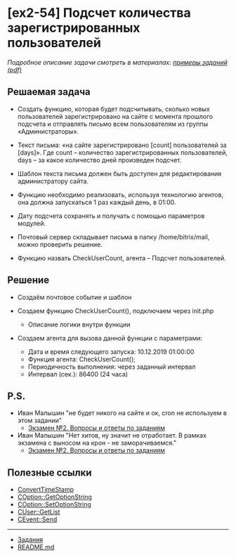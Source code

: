 # [ex2-54] Подсчет количества зарегистрированных пользователей

*Подробное описание задачи смотреть в материалах: [примеры заданий (pdf)](../pubinfo/Ex2AllType.pdf)*

## Решаемая задача 

* Создать функцию, которая будет подсчитывать, сколько новых пользователей зарегистрировано на сайте с момента прошлого подсчета и отправлять письмо всем пользователям из группы «Администраторы».

* Текст письма: «на сайте зарегистрировано [count] пользователей за [days]». Где count – количество зарегистрированных пользователей, days – за какое количество дней произведен подсчет.

* Шаблон текста письма должен быть доступен для редактирования администратору сайта.

* Функцию необходимо реализовать, используя технологию агентов, она должна запускаться 1 раз каждый день, в 01:00.

* Дату подсчета сохранять и получать с помощью параметров модулей.

* Почтовый сервер складывает письма в папку /home/bitrix/mail, можно проверить решение.

* Функцию назвать CheckUserCount, агента – Подсчет пользователей.

## Решение

* Создаём почтовое событие и шаблон

* Создаем функцию CheckUserCount(), подключаем через init.php
    * Описание логики внутри функции
    
* Создаем агента для вызова данной функции с параметрами:
    * Дата и время следующего запуска: 10.12.2019 01:00:00
    * Функция агента: CheckUserCount();
    * Периодичность выполнения: через заданный интервал
    * Интервал (сек.): 86400 (24 часа)

## P.S.

* Иван Малышин "не будет никого на сайте и ок, cron не используем в этом задании"
    * [Экзамен №2. Вопросы и ответы по заданиям](https://dev.1c-bitrix.ru/support/forum/forum6/topic91539/?PAGEN_1=2)
* Иван Малышин "Нет хитов, ну значит не отработает. В рамках экзамена с выносом на крон - не заморачиваемся."
    * [Экзамен №2. Вопросы и ответы по заданиям](https://dev.1c-bitrix.ru/community/forums/forum6/topic91539/?PAGEN_1=8)

## Полезные ссылки

* [ConvertTimeStamp](https://dev.1c-bitrix.ru/api_help/main/functions/date/converttimestamp.php)
* [COption::GetOptionString](https://dev.1c-bitrix.ru/api_help/main/reference/coption/getoptionstring.php)
* [COption::SetOptionString](https://dev.1c-bitrix.ru/api_help/main/reference/coption/setoptionstring.php)
* [CUser::GetList](https://dev.1c-bitrix.ru/api_help/main/reference/cuser/getlist.php)
* [CEvent::Send](https://dev.1c-bitrix.ru/api_help/main/reference/cevent/send.php)

____
* [Задания](tasks.md)
* [README.md](../../README.md)